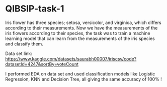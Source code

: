 # QIBSIP-task-1

Iris flower has three species; setosa, versicolor, and virginica, which differs according to their measurements. Now we have the measurements of the iris flowers according to their species, the task was to train a machine learning model that can learn from the measurements of the iris species and classify them.

Data set link: https://www.kaggle.com/datasets/saurabh00007/iriscsv/code?datasetId=4247&sortBy=voteCount

I performed EDA on data set and used classification models like Logistic Regression, KNN and Decision Tree, all giving the same accuracy of 100% !
